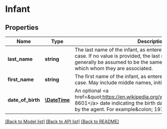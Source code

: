 # Infant

## Properties
Name | Type | Description | Notes
------------ | ------------- | ------------- | -------------
**last_name** | **string** | The last name of the infant, as entered by the agent, in upper-case. If no value is provided, the last name of the infant can generally be assumed to be the same as that of the traveler which whom they are associated. | [optional] 
**first_name** | **string** | The first name of the infant, as entered by the agent, in upper-case. May include middle names, initials or prefixes. | [optional] 
**date_of_birth** | [**\DateTime**](Date.md) | An optional &lt;a href&#x3D;\&quot;https://en.wikipedia.org/wiki/ISO_8601\&quot;&gt;ISO 8601&lt;/a&gt; date indicating the birth date of the infant, as provided by the agent. For example&amp;colon; 1972-02-19. | [optional] 

[[Back to Model list]](../README.md#documentation-for-models) [[Back to API list]](../README.md#documentation-for-api-endpoints) [[Back to README]](../README.md)


